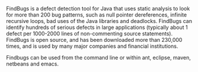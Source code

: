 FindBugs is a defect detection tool for Java that uses static analysis to look for more than 200 bug patterns, such as null pointer dereferences, infinite recursive loops, bad uses of the Java libraries and deadlocks. FindBugs can identify hundreds of serious defects in large applications (typically about 1 defect per 1000-2000 lines of non-commenting source statements). FindBugs is open source, and has been downloaded more than 230,000 times, and is used by many major companies and financial institutions.

Findbugs can be used from the command line or within ant, eclipse, maven, netbeans and emacs.

